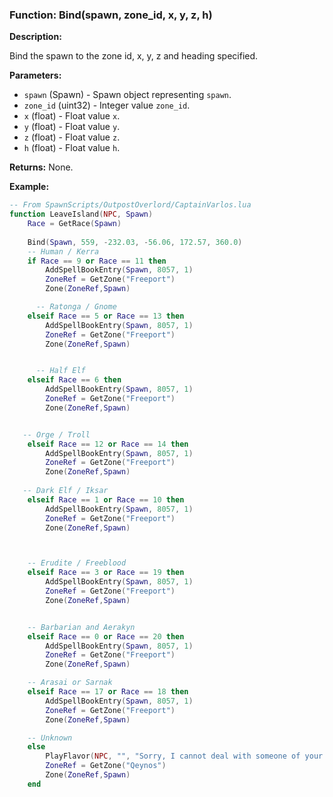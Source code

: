 ### Function: Bind(spawn, zone_id, x, y, z, h)

**Description:**

Bind the spawn to the zone id, x, y, z and heading specified.

**Parameters:**
- `spawn` (Spawn) - Spawn object representing `spawn`.
- `zone_id` (uint32) - Integer value `zone_id`.
- `x` (float) - Float value `x`.
- `y` (float) - Float value `y`.
- `z` (float) - Float value `z`.
- `h` (float) - Float value `h`.

**Returns:** None.

**Example:**

```lua
-- From SpawnScripts/OutpostOverlord/CaptainVarlos.lua
function LeaveIsland(NPC, Spawn)
    Race = GetRace(Spawn)
  
    Bind(Spawn, 559, -232.03, -56.06, 172.57, 360.0)
    -- Human / Kerra
    if Race == 9 or Race == 11 then
        AddSpellBookEntry(Spawn, 8057, 1)	
        ZoneRef = GetZone("Freeport")
        Zone(ZoneRef,Spawn)

      -- Ratonga / Gnome
    elseif Race == 5 or Race == 13 then
        AddSpellBookEntry(Spawn, 8057, 1)	
        ZoneRef = GetZone("Freeport")
        Zone(ZoneRef,Spawn)


      -- Half Elf
    elseif Race == 6 then
        AddSpellBookEntry(Spawn, 8057, 1)	
        ZoneRef = GetZone("Freeport")
        Zone(ZoneRef,Spawn)


   -- Orge / Troll
    elseif Race == 12 or Race == 14 then
        AddSpellBookEntry(Spawn, 8057, 1)	
        ZoneRef = GetZone("Freeport")
        Zone(ZoneRef,Spawn)
    
   -- Dark Elf / Iksar
    elseif Race == 1 or Race == 10 then
        AddSpellBookEntry(Spawn, 8057, 1)	
        ZoneRef = GetZone("Freeport")
        Zone(ZoneRef,Spawn)



    -- Erudite / Freeblood
    elseif Race == 3 or Race == 19 then
        AddSpellBookEntry(Spawn, 8057, 1)
        ZoneRef = GetZone("Freeport")
        Zone(ZoneRef,Spawn)


    -- Barbarian and Aerakyn
    elseif Race == 0 or Race == 20 then
        AddSpellBookEntry(Spawn, 8057, 1)
        ZoneRef = GetZone("Freeport")
        Zone(ZoneRef,Spawn)

    -- Arasai or Sarnak
    elseif Race == 17 or Race == 18 then
        AddSpellBookEntry(Spawn, 8057, 1)
        ZoneRef = GetZone("Freeport")
        Zone(ZoneRef,Spawn)

    -- Unknown
    else
        PlayFlavor(NPC, "", "Sorry, I cannot deal with someone of your race. Try visiting the boat on the other island!", "", 0, 0, Spawn)
        ZoneRef = GetZone("Qeynos")
        Zone(ZoneRef,Spawn)
    end
```
